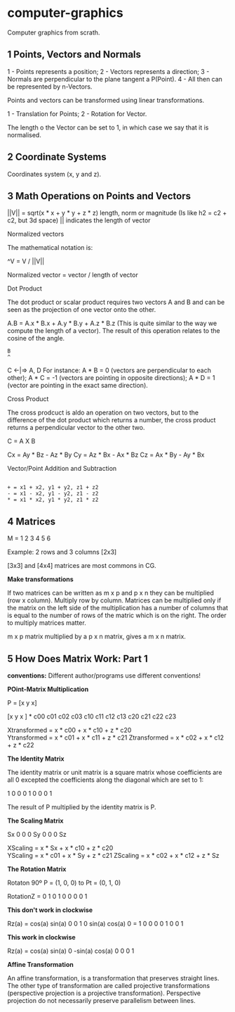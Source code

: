 # computer-graphics

Computer graphics from scrath.

<h2>1 Points, Vectors and Normals</h2>

  1 - Points represents a position;
  2 - Vectors represents a direction;
  3 - Normals are perpendicular to the plane tangent a P(Point). 
  4 - All then can be represented by n-Vectors. 
  
Points and vectors can be transformed using linear transformations.
 
  1 - Translation for Points;
  2 - Rotation for Vector.
  
The length o the Vector can be set to 1, in which case we say that it is normalised.

<h2>2 Coordinate Systems</h2>

Coordinates system (x, y and z).

<h2>3 Math Operations on Points and Vectors</h2>

||V|| = sqrt(x * x + y * y + z * z) length, norm or magnitude (Is like h2 = c2 + c2, but 3d space)
|| indicates the length of vector

Normalized vectors

The mathematical notation is:

^V = V / ||V|| 

Normalized vector = vector / length of vector

Dot Product 

The dot product or scalar product requires two vectors A and B  and can be seen as the projection of one vector onto the other.

A.B = A.x * B.x + A.y * B.y + A.z * B.z (This is quite similar to the way we compute the length of a vector). The result of this operation relates to the cosine of the angle.

    B
    ^
C <-|=> A, D  For instance: A * B = 0 (vectors are perpendicular to each  other);  A * C = -1 (vectors are pointing in opposite directions); A * D = 1 (vector are pointing in the exact same direction).

Cross Product

The cross prodcuct is aldo an operation on two vectors, but to the difference of the dot product which returns a number, the cross product returns a perpendicular vector to the other two.

C = A X B

Cx = Ay * Bz - Az * By
Cy = Az * Bx - Ax * Bz
Cz = Ax * By - Ay * Bx


Vector/Point Addition and Subtraction

<code>
+ = x1 + x2, y1 + y2, z1 + z2
- = x1 - x2, y1 - y2, z1 - z2
* = x1 * x2, y1 * y2, z1 * z2
</code>  


<h2>4 Matrices</h2>

M = 1 2 3
    4 5 6
    
Example: 2 rows and 3 columns [2x3]

[3x3] and [4x4] matrices are most commons in CG.

<b>Make transformations</b>

If two matrices can be written as m x p and p x n they can be multiplied (row x column). Multiply row by column.
Matrices can be multiplied only if the matrix on the left side of the multiplication has a number of columns that is equal to the number of rows of the matric which is on the right. The order to multiply matrices matter.

m x p matrix multiplied by a p x n matrix, gives a m x n matrix.

<h2>5 How Does Matrix Work: Part 1</h2>

<b>conventions:</b> Different author/programs use different conventions!

<b>POint-Matrix Multiplication</b>

P = [x y x]

[x y x ] *  c00 c01 c02 c03
            c10 c11 c12 c13
            c20 c21 c22 c23
            
Xtransformed = x * c00 + x * c10 + z * c20           
Ytransformed = x * c01 + x * c11 + z * c21
Ztransformed = x * c02 + x * c12 + z * c22

<b>The Identity Matrix</b>

The identity matrix or unit matrix is a square matrix whose coefficients are all 0 excepted the coefficients along the diagonal which are set to 1:

1 0 0
0 1 0
0 0 1

The result of P multiplied by the identity matrix is P.

<b>The Scaling Matrix</b>

Sx 0 0
0 Sy 0
0 0 Sz

XScaling = x * Sx + x * c10 + z * c20           
YScaling = x * c01 + x * Sy + z * c21
ZScaling = x * c02 + x * c12 + z * Sz

<b>The Rotation Matrix</b>

Rotaton 90º P = (1, 0, 0) to Pt = (0, 1, 0) 

RotationZ = 0 1 0
            1 0 0
            0 0 1  


<b>This don't work in clockwise</b>

Rz(a) = cos(a) sin(a) 0   0 1 0
        sin(a) cos(a) 0 = 1 0 0
        0      0      1   0 0 1 
        
<b>This work in clockwise</b>

Rz(a) = cos(a)  sin(a) 0
        -sin(a) cos(a) 0
        0       0      1
        
<b>Affine Transformation</b>

An affine transformation, is a transformation that preserves straight lines. The other type of transformation are called projective transformations (perspective projection is a projective transformation). Perspective projection do not necessarily preserve parallelism between lines. 

